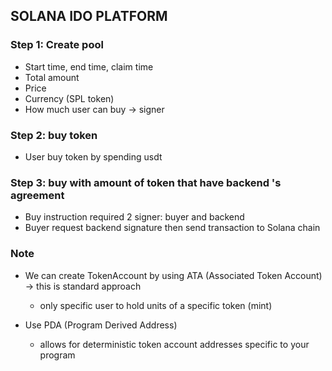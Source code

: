 ## SOLANA IDO PLATFORM

### Step 1: Create pool

- Start time, end time, claim time
- Total amount 
- Price
- Currency (SPL token)
- How much user can buy -> signer

### Step 2: buy token
- User buy token by spending usdt

### Step 3: buy with amount of token that have backend 's agreement
- Buy instruction required 2 signer: buyer and backend
- Buyer request backend signature then send transaction to Solana chain


### Note
- We can create TokenAccount by using ATA (Associated Token Account) -> this is standard approach
  - only specific user to hold units of a specific token (mint)

- Use PDA (Program Derived Address)
  - allows for deterministic token account addresses specific to your program
